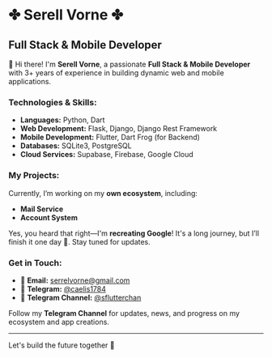 # ✤︎ Serell Vorne ✤︎

## Full Stack & Mobile Developer

👋 Hi there! I'm **Serell Vorne**, a passionate **Full Stack & Mobile Developer** with 3+ years of experience in building dynamic web and mobile applications. 

### Technologies & Skills:

- **Languages:** Python, Dart
- **Web Development:** Flask, Django, Django Rest Framework
- **Mobile Development:** Flutter, Dart Frog (for Backend)
- **Databases:** SQLite3, PostgreSQL
- **Cloud Services:** Supabase, Firebase, Google Cloud

### My Projects:

Currently, I’m working on my **own ecosystem**, including:
- **Mail Service** 
- **Account System**
  
Yes, you heard that right—I'm **recreating Google**! It's a long journey, but I’ll finish it one day 💪. Stay tuned for updates.

### Get in Touch:

- 📧 **Email:** [serrelvorne@gmail.com](mailto:serrelvorne@gmail.com)
- 📱 **Telegram:** [@caelis1784](https://t.me/caelis1784)
- 📢 **Telegram Channel:** [@sflutterchan](https://t.me/sflutterchan)

Follow my **Telegram Channel** for updates, news, and progress on my ecosystem and app creations.

---

Let's build the future together 🚀
